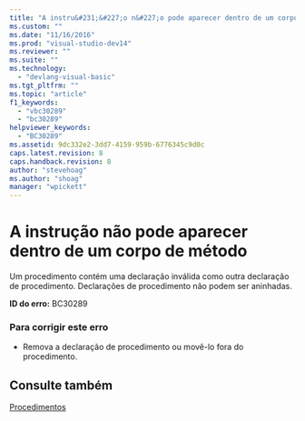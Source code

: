 ```yaml
---
title: "A instru&#231;&#227;o n&#227;o pode aparecer dentro de um corpo de m&#233;todo | Microsoft Docs"
ms.custom: ""
ms.date: "11/16/2016"
ms.prod: "visual-studio-dev14"
ms.reviewer: ""
ms.suite: ""
ms.technology: 
  - "devlang-visual-basic"
ms.tgt_pltfrm: ""
ms.topic: "article"
f1_keywords: 
  - "vbc30289"
  - "bc30289"
helpviewer_keywords: 
  - "BC30289"
ms.assetid: 9dc332e2-3dd7-4159-959b-6776345c9d0c
caps.latest.revision: 8
caps.handback.revision: 8
author: "stevehoag"
ms.author: "shoag"
manager: "wpickett"
---
```

# A instru&#231;&#227;o n&#227;o pode aparecer dentro de um corpo de m&#233;todo
Um procedimento contém uma declaração inválida como outra declaração de procedimento. Declarações de procedimento não podem ser aninhadas.  
  
 **ID do erro:** BC30289  
  
### Para corrigir este erro  
  
-   Remova a declaração de procedimento ou movê\-lo fora do procedimento.  
  
## Consulte também  
 [Procedimentos](../../visual-basic/programming-guide/language-features/procedures/index.md)